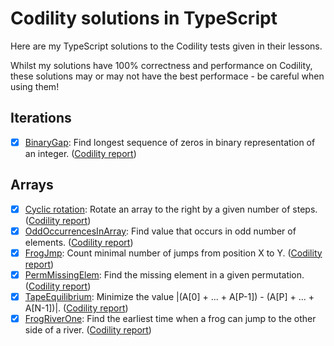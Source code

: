 # Codility solutions in TypeScript
Here are my TypeScript solutions to the Codility tests given in their lessons.

Whilst my solutions have 100% correctness and performance on Codility, these solutions may or may not have the best performace - be careful when using them!


## Iterations
- [X] [BinaryGap](01-binaryGap.ts): Find longest sequence of zeros in binary representation of an integer.
([Codility report](https://app.codility.com/demo/results/trainingSP2RQK-RK3/))

## Arrays
- [X] [Cyclic rotation](02-cyclicRotation.ts): Rotate an array to the right by a given number of steps. ([Codility report](https://app.codility.com/demo/results/training5ZDK49-YEW/))
- [X] [OddOccurrencesInArray](03-oddOccurrencesInArray.ts): Find value that occurs in odd number of elements.
([Codility report](https://app.codility.com/demo/results/trainingXABVZ4-573/))
- [X] [FrogJmp](04-frogJmp.ts): Count minimal number of jumps from position X to Y.
([Codility report](https://app.codility.com/demo/results/trainingS6S8TW-T3G/))
- [X] [PermMissingElem](05-permMissingElem.ts): Find the missing element in a given permutation.
([Codility report](https://app.codility.com/demo/results/trainingD3F4K2-2JW/))
- [X] [TapeEquilibrium](06-tapeEquilibrium.ts): Minimize the value |(A[0] + ... + A[P-1]) - (A[P] + ... + A[N-1])|. ([Codility report](https://app.codility.com/demo/results/trainingPWGX2T-AC8/))
- [X] [FrogRiverOne](07-frogRiverOne.ts): Find the earliest time when a frog can jump to the other side of a river. ([Codility report](https://app.codility.com/demo/results/trainingNZEPKU-V7Z/))

